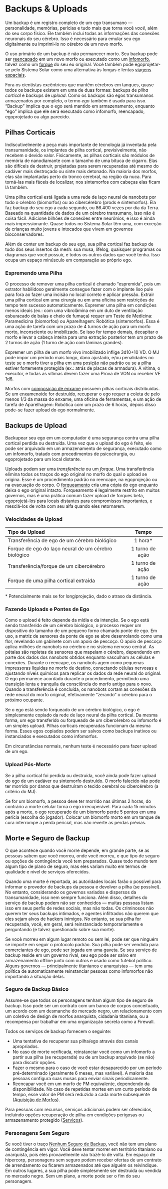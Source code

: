 # Backups & Uploads

Um backup é um registro completo de um ego transumano — personalidade, memórias, perícias e tudo mais que torna você _você_, além do seu corpo físico. Ele também inclui todas as informações das conexões neuronais do seu cérebro. Isso é necessário para emular seu ego digitalmente ou imprimi-lo no cérebro de um novo morfo.

O uso primário de um backup é não permanecer morto. Seu backup pode ser [reencapado](../15/02-resleeving.md) em um novo morfo ou executado como um [infomorfo](../13/08-infomorphs.md), talvez como um [forque](../15/04-forking-and-merging.md#types-of-forks) do seu eu original. Você também pode egoprojetar-se pelo Sistema Solar como uma alternativa às longas e lentas [viagens espaciais](../15/09-space-travel.md).

Fora os cientistas excêntricos que mantêm cérebros em tanques, quase todos os backups existem em uma de duas formas: backups de _pilha cortical_ e backups de _upload_. Como os backups são egos transumanos armazenados por completo, o termo _ego_ também é usado para isso. “Backup” implica que o ego será mantido em armazenamento, enquanto “ego” implica que ele será executado como infomorfo, reencapado, egoprojetado ou algo parecido.

## Pilhas Corticais

Indiscutivelmente a peça mais importante de tecnologia já inventada pela transumanidade, os implantes de pilha cortical, previsivelmente, não recebem o devido valor. Fisicamente, as pilhas corticais são módulos de memória de nanodiamante com o tamanho de uma bituca de cigarro. Elas são difíceis de destruir, projetadas para serem recuperadas até mesmo do cadáver mais destroçado ou sinte mais detonado. Na maioria dos morfos, elas são implantadas perto do tronco cerebral, na região da nuca. Para torná-las mais fáceis de localizar, nos sintemorfos com cabeças elas ficam lá também.

Uma pilha cortical está ligada a uma rede de laço neural de nanobots por todo o cérebro (biomorfos) ou ao cibercérebro (prods e sintemorfos). Ela faz backup do seu ego a cada segundo, ou 86.400 vezes por dia da Terra. Baseado na quantidade de dados de um cérebro transumano, isso não é coisa fácil. Adicione bilhões de conexões entre neurônios, e isso é ainda mais impressionante. Quase todos no Sistema Solar têm uma, com exceção de crianças muito jovens e intocados que vivem em governos bioconservadores.

Além de conter um backup do seu ego, sua pilha cortical faz backup de tudo dos seus insertos da mesh: sua musa, lifelog, quaisquer programas ou diagramas que você possuir, e todos os outros dados que você tenha. Isso ocupa um espaço minúsculo em comparação ao próprio ego.

### Espremendo uma Pilha

O processo de remover uma pilha cortical é chamado “espremida”, pois um extrator habilidoso geralmente consegue fazer com o implante liso pule para fora ao fazer uma incisão no local correto e aplicar pressão. Extrair uma pilha cortical em uma cirurgia ou em uma oficina sem restrições de tempo tem sucesso automaticamente. Espremer uma pilha em condições menos ideais (ex.: com uma vibrolâmina em um duto de ventilação esburacado de balas e cheio de fumaça) requer um Teste de Medicina: Paramedicina (biomorfos) ou Aparelhagem: Robótica (sintemorfos). Essa é uma ação de tarefa com um prazo de 4 turnos de ação para um morfo morto, inconsciente ou imobilizado. Se isso for tempo demais, decapitar o morfo e levar a cabeça inteira para uma extração posterior tem um prazo de 2 turnos de ação (1 turno de ação com lâminas grandes).

Espremer um pilha de um morfo vivo imobilizado inflige 3d10+10&nbsp;VD. O MJ pode impor um período mais longo, dano ajustado, e/ou penalidades no teste se o morfo tiver a pilha em uma posição não padrão ou se a pilha estiver fortemente protegida (ex.: atrás de placas de armadura). A vítima, o executor, e todas as vítimas devem fazer uma Prova de VON ou receber VE 1d6.

Morfos com [composição de enxame](../16/20-nanoswarms-and-microswarms.md) possuem pilhas corticais distribuídas. Se um enxamenoide for destruído, recuperar o ego requer a coleta de pelo menos 1/3 da massa do enxame, uma oficina de ferramentas, e um ação de tarefa de Aparelhagem: Robótica com um prazo de 6 horas, depois disso pode-se fazer upload do ego normalmente.

## Backups de Upload

Backupear seu ego em um computador é uma segurança contra uma pilha cortical perdida ou destruída. Uma vez que o upload do ego é feito, ele pode ser arquivado em um armazenamento de segurança, executado como um infomorfo, tratado com procedimentos de psicocirurgia, ou egoprojetado para um local distante.

Uploads podem ser uma _transferência_ ou um _forque_. Uma transferência elimina todos os traços do ego original no morfo do qual o upload se origina. Esse é um procedimento padrão no reencape, na egoprojeção ou na evacuação do corpo. O [forqueamento](../15/04-forking-and-merging.md) cria uma cópia do ego enquanto deixa o ego original intacto. Forqueamento é legalmente restrito em muitos governos, mas é uma prática comum fazer upload de forques beta, egoprojetá-los para locais distantes para compromissos importantes, e mesclá-los de volta com seu alfa quando eles retornarem.

<!-- CLEANED blockquote class="table" -->

### Velocidades de Upload

| Tipo de Upload                                       |      Tempo      |
|:---------------------------------------------------- |:---------------:|
| Transferência de ego de um cérebro biológico         |   1 hora\*    |
| Forque de ego do laço neural de um cérebro biológico | 1 turno de ação |
| Transferência/forque de um cibercérebro              | 1 turno de ação |
| Forque de uma pilha cortical extraída                | 1 turno de ação |

\* Potencialmente mais se for longiprojeção, dado o atraso da distância.

<!-- CLEANED /blockquote -->

### Fazendo Uploads e Pontes de Ego

Como o upload é feito depende da mídia e da intenção. Se o ego está sendo transferido de um cérebro biológico, o processo requer um dispositivo do tamanho de um pequeno forno chamado ponte de ego. Em uso, a matriz de sensores da ponte de ego se abre desenrolando como uma flor, revelando um gabinete com um apoio de pescoço. O apoio de pescoço aplica milhões de nanobots no cérebro e no sistema nervoso central. As pétalas são repletas de sensores que mapeiam o cérebro, dependendo em parte dos dados dos nanobots obtidos enquanto vasculham as células e conexões. Durante o reencape, os nanobots agem como pequenas impressoras líquidas no morfo de destino, conectando células nervosas e ajustando níveis químicos para replicar os dados da rede neural do original. O ego permanece acordado durante o procedimento, permitindo uma transição lenta e tranquila da consciência do morfo antigo para o novo. Quando a transferência é concluída, os nanobots cortam as conexões da rede neural do morfo original, efetivamente “zerando” o cérebro para o próximo ocupante.

Se o ego está sendo forqueado de um cérebro biológico, o ego é simplesmente copiado da rede de laço neural da pilha cortical. Da mesma forma, um ego transferido ou forqueado de um cibercérebro ou infomorfo é um simples upload. Pilhas corticais recuperadas funcionam da mesma forma. Esses egos copiados podem ser salvos como backups inativos ou instanciados e executados como infomorfos.

Em circunstâncias normais, nenhum teste é necessário para fazer upload de um ego.

### Upload Pós-Morte

Se a pilha cortical foi perdida ou destruída, você ainda pode fazer upload do ego de um cadáver ou sintemorfo destruído. O morfo falecido não pode ter morrido por danos que destruíram o tecido cerebral ou cibercérebro (a critério do MJ).

Se for um biomorfo, a pessoa deve ter morrido nas últimas 2 horas, do contrário a morte celular torna o ego irrecuperável. Para cada 15 minutos após a morte, o ego recuperado de um biomorfo perde 5 pontos em uma perícia (escolha do jogador). Colocar um biomorfo morto em um tanque de cura interrompe a perda pericial, mas não reverte as perdas prévias.

## Morte e Seguro de Backup

O que acontece quando você morre depende, em grande parte, se as pessoas sabem que você morreu, onde você morreu, e que tipo de seguro ou opções de contingência você tem preparados. Quase todo mundo tem algum tipo de plano de seguro, mas eles variam muito em termos de qualidade e nível de serviços oferecidos.

Quando uma morte é reportada, as autoridades locais farão o possível para informar o provedor de backups da pessoa e devolver a pilha (se possível). No entanto, considerando os governos variados e dispersos da transumanidade, isso nem sempre funciona. Além disso, detalhes do serviço de backup podem não ser conhecidos — muitas pessoas listam isso em seus perfis de redes sociais, mas não todas. Os criminosos não querem ter seus backups intimados, e agentes infiltrados não querem que eles sejam alvos de hackers inimigos. No entanto, se sua pilha for recuperada, você, em geral, será reinstanciado temporariamente e perguntando (e talvez questionado sobre sua morte).

Se você morreu em algum lugar remoto ou sem lei, pode ser que ninguém se importe em seguir o protocolo padrão. Sua pilha pode ser vendida para comerciantes de ego, pode ser jogada em uma gaveta. Se seu serviço de backup reside em um governo rival, seu ego pode ser salvo em armazenamento offline junto com outros e usado como futebol político. Alguns governos — principalmente titanianos e anarquistas — tem uma política de automaticamente reinstanciar pessoas como infomorfos não importando a situação delas.

### Seguro de Backup Básico

Assume-se que todos os personagens tenham algum tipo de seguro de backup. Isso pode ser um contrato com um banco de corpos conceituado, um acordo com um desmanche do mercado negro, um relacionamento com um coletivo de design de morfos anarquista, cidadania titaniana, ou a recompensa por trabalhar em uma organização secreta como a Firewall.

Todos os serviços de backup fornecem o seguinte:

- Uma tentativa de recuperar sua pilha/ego através dos canais apropriados.
- No caso de morte verificada, reinstanciar você como um infomorfo a partir sua pilha (se recuperada) ou de um backup arquivado (se não) para discutir opções.
- Fazer o mesmo para o caso de você estar desaparecido por um período pré-determinado (geralmente 6 meses, mas variável). A maioria das pessoas configura suas musas para enviar sinais periodicamente.
- Reencapar você em um morfo de PM equivalente, dependendo da disponibilidade. No caso de repetidas mortes em um curto período de tempo, esse valor de PM será reduzido a cada morte subsequente ([Aquisição de Morfos](../15/03-acquiring-morphs.md)).

Para pessoas com recursos, serviços adicionais podem ser oferecidos, incluindo opções recuperação de pilha em condições perigosas ou armazenamento protegido ([Serviços](../16/04-services.md)).

### Personagens Sem Seguro

Se você tiver o traço [Nenhum Seguro de Backup](../04/28-traits.md#no-backup-insurance), você não tem um plano de contingência em vigor. Você deve tentar morrer em território titaniano ou anarquista, pois eles provavelmente vão trazê-lo de volta. Em espaço de hipercorp, personagens sem seguro podem receber ofertas de um contrato de arrendamento ou ficarem armazenados até que alguém os reivindique. Em outros lugares, a sua pilha pode simplesmente ser destruída ou vendida no mercado negro. Sem um plano, a morte pode ser o fim do seu personagem.
